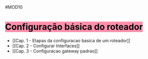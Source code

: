 #MOD10

# <mark style="background: #FF5582A6;">Configuração básica do roteador</mark>

- [[Cap. 1 - Etapas da configuracao basica de um roteador]]
- [[Cap. 2 - Configurar Interfaces]]
- [[Cap. 3 - Configuracao gateway padrao]]